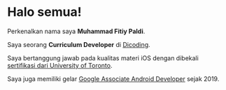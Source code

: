 # Halo semua! 

Perkenalkan nama saya **Muhammad Fitiy Paldi**.

Saya seorang **Curriculum Developer** di [Dicoding](https://www.dicoding.com/).

Saya bertanggung jawab pada kualitas materi iOS dengan dibekali [sertifikasi dari University of Toronto](https://www.coursera.org/account/accomplishments/specialization/CLKJD8XBXJ3M).

Saya juga memiliki gelar [Google Associate Android Developer](https://www.credential.net/h5deoi5h) sejak 2019.

